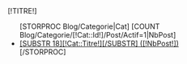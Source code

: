 <div class="[!NOMDIV!]" style="padding-bottom:[!PADDINGBOTTOM!]px">
	<div class="EnteteNavigation">
		[!TITRE!]
	</div>
	<div class="ContenuComposantNavigation">	
		<ul>	
			[STORPROC Blog/Categorie|Cat]
				[COUNT Blog/Categorie/[!Cat::Id!]/Post/Actif=1|NbPost]
				<li>
					<a href="/[!Systeme::getMenu(Blog/Categorie)!]/[!Cat::Url!]" title="Acc&egrave;s &agrave; la cat&eacute;gorie [!Cat::Titre!]">[SUBSTR 18][!Cat::Titre!][/SUBSTR] ([!NbPost!])</a>
				</li>
			[/STORPROC]
		</ul>
	</div>
</div>
